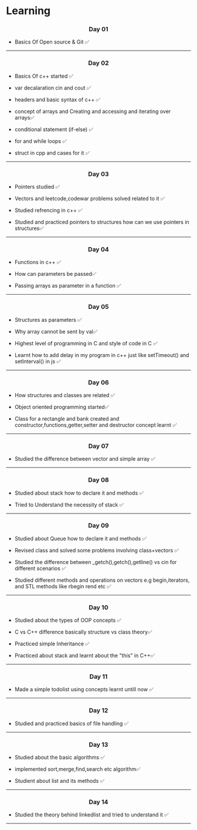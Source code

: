 <h1> Learning </h1>
<h3 align="center">Day 01</h3>
<ul>
<li>Basics Of Open source & Git ✅ </li>
</ul>
<hr>
<h3 align="center">Day 02</h3>
<ul>
<li>Basics Of c++ started ✅ </li>
</ul>
<ul>
<li>var decalaration cin and cout ✅ </li>
</ul>
<ul>
<li>headers and basic syntax of c++ ✅ </li>
</ul>
<ul>
<li>concept of arrays and Creating and accessing and iterating over arrays✅ </li>
</ul>
<ul>
<li>conditional statement (if-else) ✅ </li>
</ul>
<ul>
<li>for and while loops ✅ </li>
</ul>
<ul>
<li>struct in cpp and cases for it ✅ </li>
</ul>
<hr>
<h3 align="center">Day 03</h3>
<ul>
<li>Pointers studied ✅ </li>
</ul>
<ul>
<li>Vectors and leetcode,codewar problems solved related to it ✅ </li>
</ul>
<ul>
<li>Studied refrencing in c++ ✅ </li>
</ul>
<ul>
<li>Studied and practiced pointers to structures how can we use pointers in structures✅ </li>
</ul>
<hr>
<h3 align="center">Day 04</h3>
<ul>
<li>Functions in c++ ✅ </li>
</ul>
<ul>
<li>How can parameters be passed✅ </li>
</ul>
<ul>
<li>Passing arrays as parameter in a function ✅ </li>
</ul>
<hr>
<h3 align="center">Day 05</h3>
<ul>
<li>Structures as parameters ✅ </li>
</ul>
<ul>
<li>Why array cannot be sent by val✅ </li>
</ul>
<ul>
<li>Highest level of programming in C and style of code in C ✅ </li>
</ul>
<ul>
<li>Learnt how to add delay in my program in c++ just like setTimeout() and setInterval() in js ✅ </li>
</ul>
<hr>
<h3 align="center">Day 06</h3>
<ul>
<li>How structures and classes are related ✅ </li>
</ul>
<ul>
<li>Object oriented programming started✅ </li>
</ul>
<ul>
<li>Class for a rectangle and bank created and constructor,functions,getter,setter and destructor concept learnt ✅ </li>
</ul>
<hr>
<h3 align="center">Day 07</h3>
<ul>
<li>Studied the difference between vector and simple array ✅ </li>
</ul>
<hr>
<h3 align="center">Day 08</h3>
<ul>
<li>Studied about stack how to declare it and methods ✅ </li>
</ul>
<ul>
<li>Tried to Understand the necessity of stack ✅ </li>
</ul>
<hr>
<h3 align="center">Day 09</h3>
<ul>
<li>Studied about Queue how to declare it and methods ✅ </li>
</ul>
<ul>
<li> Revised class and solved some problems involving class+vectors ✅ </li>
</ul>
<ul>
<li> Studied the difference between _getch(),getch(),getline() vs cin for different scenarios ✅ </li>
</ul>
<ul>
<li> Studied different methods and operations on vectors e.g begin,iterators, and STL methods like rbegin rend etc ✅ </li>
</ul>
<hr>
<h3 align="center">Day 10</h3>
<ul>
<li>Studied about the types of OOP concepts  ✅ </li>
</ul>
<ul>
<li> C vs C++ difference basically structure vs class theory✅ </li>
</ul>
<ul>
<li>  Practiced simple Inheritance ✅ </li>
</ul>
<ul>
<li> Practiced about stack and learnt about the "this" in C++✅ </li>
</ul>
<hr>
<h3 align="center">Day 11</h3>
<ul>
<li>Made a simple todolist using concepts learnt untill now  ✅ </li>
</ul>
<hr>
<h3 align="center">Day 12</h3>
<ul>
<li>Studied and practiced basics of file  handling  ✅ </li>
</ul>
<hr>
<h3 align="center">Day 13</h3>
<ul>
<li>Studied about the basic algorithms ✅ </li>
</ul>
<ul>
<li> implemented sort,merge,find,search etc algorithm✅ </li>
</ul>
<ul>
<li>  Studient about list and its methods  ✅ </li>
</ul>
<hr>

<h3 align="center">Day 14</h3>
<ul>
<li>Studied the theory behind linkedlist and tried to understand it ✅ </li>
</ul>
<hr>

